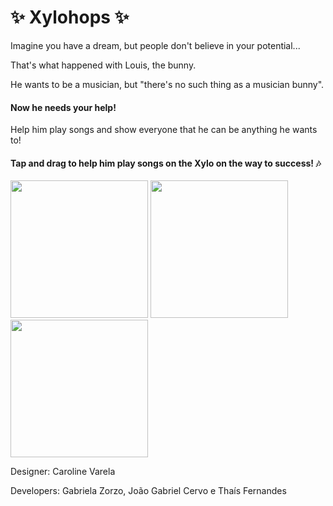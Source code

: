 # ✨ Xylohops ✨

Imagine you have a dream, but people don't believe in your potential...

That's what happened with Louis, the bunny.

He wants to be a musician, but "there's no such thing as a musician bunny".

#### Now he needs your help!

Help him play songs and show everyone that he can be anything he wants to!

#### Tap and drag to help him play songs on the Xylo on the way to success! 🎶


<img src="https://i.imgur.com/az2kZz8.png" width="220px" /> <img src="https://i.imgur.com/fNAwiG5.png" width="220px" /> <img src="https://i.imgur.com/39V9QoB.png" width="220px" /> 

Designer: Caroline Varela

Developers: Gabriela Zorzo, João Gabriel Cervo e Thaís Fernandes
